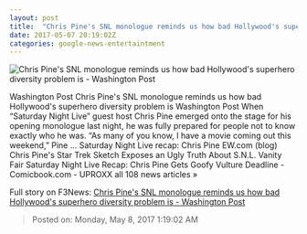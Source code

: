 ```yaml
---
layout: post
title:  "Chris Pine's SNL monologue reminds us how bad Hollywood's superhero diversity problem is - Washington Post"
date: 2017-05-07 20:19:02Z
categories: google-news-entertaintment
---
```


![Chris Pine's SNL monologue reminds us how bad Hollywood's superhero diversity problem is - Washington Post](https://images.washingtonpost.com/?url=http://img.washingtonpost.com/blogs/style-blog/files/2017/05/snlchris.png&w=1484&op=resize&opt=1&filter=antialias)

Washington Post Chris Pine's SNL monologue reminds us how bad Hollywood's superhero diversity problem is Washington Post When “Saturday Night Live” guest host Chris Pine emerged onto the stage for his opening monologue last night, he was fully prepared for people not to know exactly who he was. “As many of you know, I have a movie coming out this weekend,” Pine ... Saturday Night Live recap: Chris Pine EW.com (blog) Chris Pine's Star Trek Sketch Exposes an Ugly Truth About S.N.L. Vanity Fair Saturday Night Live Recap: Chris Pine Gets Goofy Vulture Deadline - Comicbook.com - UPROXX all 108 news articles »


Full story on F3News: [Chris Pine's SNL monologue reminds us how bad Hollywood's superhero diversity problem is - Washington Post](http://www.f3nws.com/n/FWXYAD)

> Posted on: Monday, May 8, 2017 1:19:02 AM
